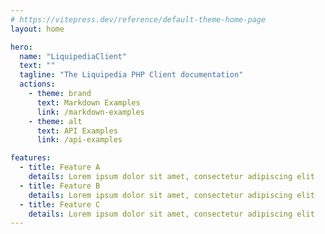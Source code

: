 ```yaml
---
# https://vitepress.dev/reference/default-theme-home-page
layout: home

hero:
  name: "LiquipediaClient"
  text: ""
  tagline: "The Liquipedia PHP Client documentation"
  actions:
    - theme: brand
      text: Markdown Examples
      link: /markdown-examples
    - theme: alt
      text: API Examples
      link: /api-examples

features:
  - title: Feature A
    details: Lorem ipsum dolor sit amet, consectetur adipiscing elit
  - title: Feature B
    details: Lorem ipsum dolor sit amet, consectetur adipiscing elit
  - title: Feature C
    details: Lorem ipsum dolor sit amet, consectetur adipiscing elit
---
```


